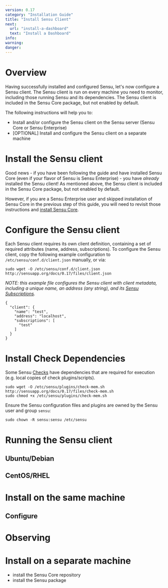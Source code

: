 ```yaml
---
version: 0.17
category: "Installation Guide"
title: "Install Sensu Client"
next:
  url: "install-a-dashboard"
  text: "Install a Dashboard"
info:
warning:
danger:
---
```


# Overview

Having successfully installed and configured Sensu, let's now configure a Sensu client. The Sensu client is run on every machine you need to monitor, including those running Sensu and its dependencies. The Sensu client is included in the Sensu Core package, but not enabled by default. 

The following instructions will help you to:

- Install and/or configure the Sensu client on the Sensu server (Sensu Core or Sensu Enterprise)
- [OPTIONAL] Install and configure the Sensu client on a separate machine


# Install the Sensu client

Good news - if you have been following the guide and have installed Sensu Core (even if your flavor of Sensu is Sensu Enterprise) - you have _already_ installed the Sensu client! As mentioned above, the Sensu client is included in the Sensu Core package, but not enabled by default. 

However, if you are a Sensu Enterprise user and skipped installation of Sensu Core in the previous step of this guide, you will need to revisit those instructions and [install Sensu Core](install-sensu#install-sensu-core). 


# Configure the Sensu client

Each Sensu client requires its own client definition, containing a set of required attributes (name, address, subscriptions). To configure the Sensu client, copy the following example configuration to `/etc/sensu/conf.d/client.json` manually, or via:

~~~ shell
sudo wget -O /etc/sensu/conf.d/client.json http://sensuapp.org/docs/0.17/files/client.json
~~~

_NOTE: this example file configures the Sensu client with client metadata, including a unique name, an address (any string), and its [Sensu Subscriptions]()._

~~~ shell
{
  "client": {
    "name": "test",
    "address": "localhost",
    "subscriptions": [
      "test"
    ]
  }
}
~~~

# Install Check Dependencies

Some Sensu [Checks](checks) have dependencies that are required for execution (e.g. local copies of check plugins/scripts).  

~~~ shell
sudo wget -O /etc/sensu/plugins/check-mem.sh http://sensuapp.org/docs/0.17/files/check-mem.sh
sudo chmod +x /etc/sensu/plugins/check-mem.sh
~~~

Ensure the Sensu configuration files and plugins are owned by the Sensu user and group `sensu`:

~~~ shell
sudo chown -R sensu:sensu /etc/sensu
~~~



# Running the Sensu client






## Ubuntu/Debian



## CentOS/RHEL



# Install on the same machine

## Configure


# Observing


# Install on a separate machine

- install the Sensu Core repository
- install the Sensu package







